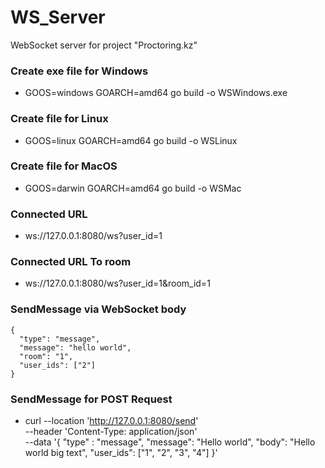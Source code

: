 # WS_Server

WebSocket server for project "Proctoring.kz"

### Create exe file for Windows
- GOOS=windows GOARCH=amd64 go build -o WSWindows.exe

### Create file for Linux
- GOOS=linux GOARCH=amd64 go build -o WSLinux

### Create file for MacOS
- GOOS=darwin GOARCH=amd64 go build -o WSMac

### Connected URL
- ws://127.0.0.1:8080/ws?user_id=1

### Connected URL To room
- ws://127.0.0.1:8080/ws?user_id=1&room_id=1

### SendMessage via WebSocket body
```
{
  "type": "message",
  "message": "hello world",
  "room": "1",
  "user_ids": ["2"]
}
```


### SendMessage for POST Request
- curl --location 'http://127.0.0.1:8080/send' \
  --header 'Content-Type: application/json' \
  --data '{
  "type" : "message",
  "message": "Hello world",
  "body": "Hello world big text",
  "user_ids": ["1", "2", "3", "4"]
  }' 

